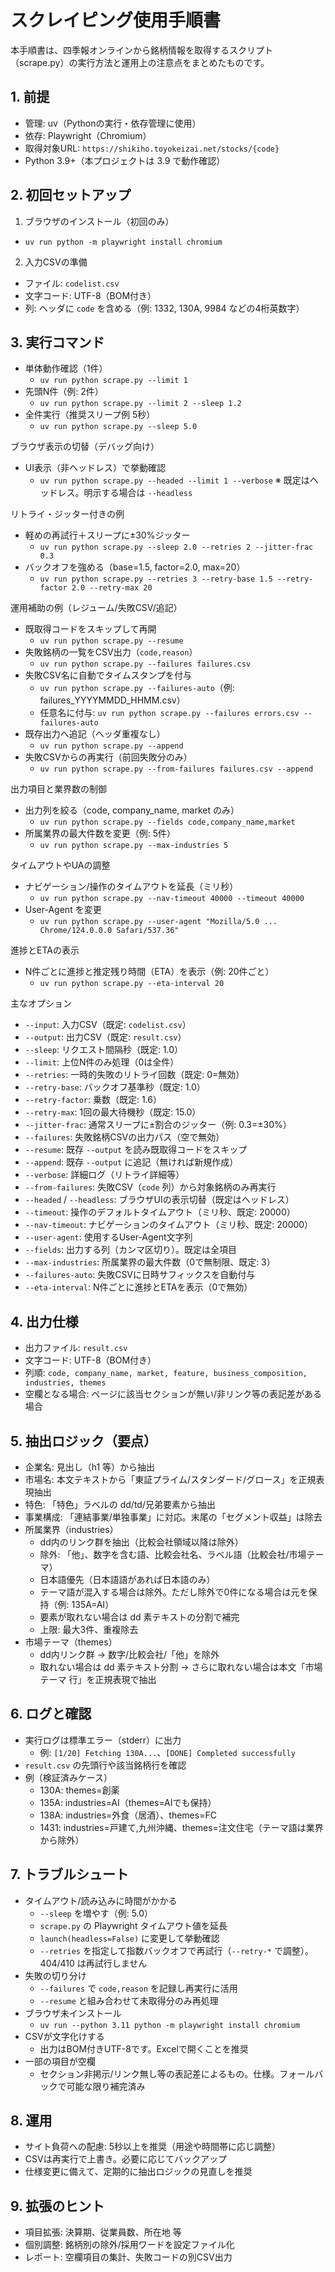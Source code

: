 # スクレイピング使用手順書

本手順書は、四季報オンラインから銘柄情報を取得するスクリプト（scrape.py）の実行方法と運用上の注意点をまとめたものです。

## 1. 前提
- 管理: uv（Pythonの実行・依存管理に使用）
- 依存: Playwright（Chromium）
- 取得対象URL: `https://shikiho.toyokeizai.net/stocks/{code}`
- Python 3.9+（本プロジェクトは 3.9 で動作確認）

## 2. 初回セットアップ
1) ブラウザのインストール（初回のみ）
- `uv run python -m playwright install chromium`

2) 入力CSVの準備
- ファイル: `codelist.csv`
- 文字コード: UTF-8（BOM付き）
- 列: ヘッダに `code` を含める（例: 1332, 130A, 9984 などの4桁英数字）

## 3. 実行コマンド
- 単体動作確認（1件）
  - `uv run python scrape.py --limit 1`
- 先頭N件（例: 2件）
  - `uv run python scrape.py --limit 2 --sleep 1.2`
- 全件実行（推奨スリープ例 5秒）
  - `uv run python scrape.py --sleep 5.0`

ブラウザ表示の切替（デバッグ向け）
- UI表示（非ヘッドレス）で挙動確認
  - `uv run python scrape.py --headed --limit 1 --verbose`
※ 既定はヘッドレス。明示する場合は `--headless`

リトライ・ジッター付きの例
- 軽めの再試行＋スリープに±30%ジッター
  - `uv run python scrape.py --sleep 2.0 --retries 2 --jitter-frac 0.3`
- バックオフを強める（base=1.5, factor=2.0, max=20）
  - `uv run python scrape.py --retries 3 --retry-base 1.5 --retry-factor 2.0 --retry-max 20`

運用補助の例（レジューム/失敗CSV/追記）
- 既取得コードをスキップして再開
  - `uv run python scrape.py --resume`
- 失敗銘柄の一覧をCSV出力（`code,reason`）
  - `uv run python scrape.py --failures failures.csv`
- 失敗CSV名に自動でタイムスタンプを付与
  - `uv run python scrape.py --failures-auto`（例: failures_YYYYMMDD_HHMM.csv）
  - 任意名に付与: `uv run python scrape.py --failures errors.csv --failures-auto`
- 既存出力へ追記（ヘッダ重複なし）
  - `uv run python scrape.py --append`
- 失敗CSVからの再実行（前回失敗分のみ）
  - `uv run python scrape.py --from-failures failures.csv --append`

出力項目と業界数の制御
- 出力列を絞る（code, company_name, market のみ）
  - `uv run python scrape.py --fields code,company_name,market`
- 所属業界の最大件数を変更（例: 5件）
  - `uv run python scrape.py --max-industries 5`

タイムアウトやUAの調整
- ナビゲーション/操作のタイムアウトを延長（ミリ秒）
  - `uv run python scrape.py --nav-timeout 40000 --timeout 40000`
- User-Agent を変更
  - `uv run python scrape.py --user-agent "Mozilla/5.0 ... Chrome/124.0.0.0 Safari/537.36"`

進捗とETAの表示
- N件ごとに進捗と推定残り時間（ETA）を表示（例: 20件ごと）
  - `uv run python scrape.py --eta-interval 20`

主なオプション
- `--input`: 入力CSV（既定: `codelist.csv`）
- `--output`: 出力CSV（既定: `result.csv`）
- `--sleep`: リクエスト間隔秒（既定: 1.0）
- `--limit`: 上位N件のみ処理（0は全件）
- `--retries`: 一時的失敗のリトライ回数（既定: 0=無効）
- `--retry-base`: バックオフ基準秒（既定: 1.0）
- `--retry-factor`: 乗数（既定: 1.6）
- `--retry-max`: 1回の最大待機秒（既定: 15.0）
- `--jitter-frac`: 通常スリープに±割合のジッター（例: 0.3=±30%）
- `--failures`: 失敗銘柄CSVの出力パス（空で無効）
- `--resume`: 既存 `--output` を読み既取得コードをスキップ
- `--append`: 既存 `--output` に追記（無ければ新規作成）
- `--verbose`: 詳細ログ（リトライ詳細等）
- `--from-failures`: 失敗CSV（`code` 列）から対象銘柄のみ再実行
- `--headed` / `--headless`: ブラウザUIの表示切替（既定はヘッドレス）
- `--timeout`: 操作のデフォルトタイムアウト（ミリ秒、既定: 20000）
- `--nav-timeout`: ナビゲーションのタイムアウト（ミリ秒、既定: 20000）
- `--user-agent`: 使用するUser-Agent文字列
- `--fields`: 出力する列（カンマ区切り）。既定は全項目
- `--max-industries`: 所属業界の最大件数（0で無制限、既定: 3）
- `--failures-auto`: 失敗CSVに日時サフィックスを自動付与
- `--eta-interval`: N件ごとに進捗とETAを表示（0で無効）

## 4. 出力仕様
- 出力ファイル: `result.csv`
- 文字コード: UTF-8（BOM付き）
- 列順: `code, company_name, market, feature, business_composition, industries, themes`
- 空欄となる場合: ページに該当セクションが無い/非リンク等の表記差がある場合

## 5. 抽出ロジック（要点）
- 企業名: 見出し（h1 等）から抽出
- 市場名: 本文テキストから「東証プライム/スタンダード/グロース」を正規表現抽出
- 特色: 「特色」ラベルの dd/td/兄弟要素から抽出
- 事業構成: 「連結事業/単独事業」に対応。末尾の「セグメント収益」は除去
- 所属業界（industries）
  - dd内のリンク群を抽出（比較会社領域以降は除外）
  - 除外: 「他」、数字を含む語、比較会社名、ラベル語（比較会社/市場テーマ）
  - 日本語優先（日本語語があれば日本語のみ）
  - テーマ語が混入する場合は除外。ただし除外で0件になる場合は元を保持（例: 135A=AI）
  - 要素が取れない場合は dd 素テキストの分割で補完
  - 上限: 最大3件、重複除去
- 市場テーマ（themes）
  - dd内リンク群 → 数字/比較会社/「他」を除外
  - 取れない場合は dd 素テキスト分割 → さらに取れない場合は本文「市場テーマ 行」を正規表現で抽出

## 6. ログと確認
- 実行ログは標準エラー（stderr）に出力
  - 例: `[1/20] Fetching 130A...`、`[DONE] Completed successfully`
- `result.csv` の先頭行や該当銘柄行を確認
- 例（検証済みケース）
  - 130A: themes=創薬
  - 135A: industries=AI（themes=AIでも保持）
  - 138A: industries=外食（居酒）、themes=FC
  - 1431: industries=戸建て,九州沖縄、themes=注文住宅（テーマ語は業界から除外）

## 7. トラブルシュート
- タイムアウト/読み込みに時間がかかる
  - `--sleep` を増やす（例: 5.0）
  - `scrape.py` の Playwright タイムアウト値を延長
  - `launch(headless=False)` に変更して挙動確認
  - `--retries` を指定して指数バックオフで再試行（`--retry-*` で調整）。404/410 は再試行しません
- 失敗の切り分け
  - `--failures` で `code,reason` を記録し再実行に活用
  - `--resume` と組み合わせて未取得分のみ再処理
- ブラウザ未インストール
  - `uv run --python 3.11 python -m playwright install chromium`
- CSVが文字化けする
  - 出力はBOM付きUTF-8です。Excelで開くことを推奨
- 一部の項目が空欄
  - セクション非掲示/リンク無し等の表記差によるもの。仕様。フォールバックで可能な限り補完済み

## 8. 運用
- サイト負荷への配慮: 5秒以上を推奨（用途や時間帯に応じ調整）
- CSVは再実行で上書き。必要に応じてバックアップ
- 仕様変更に備えて、定期的に抽出ロジックの見直しを推奨

## 9. 拡張のヒント
- 項目拡張: 決算期、従業員数、所在地 等
- 個別調整: 銘柄別の除外/採用ワードを設定ファイル化
- レポート: 空欄項目の集計、失敗コードの別CSV出力
